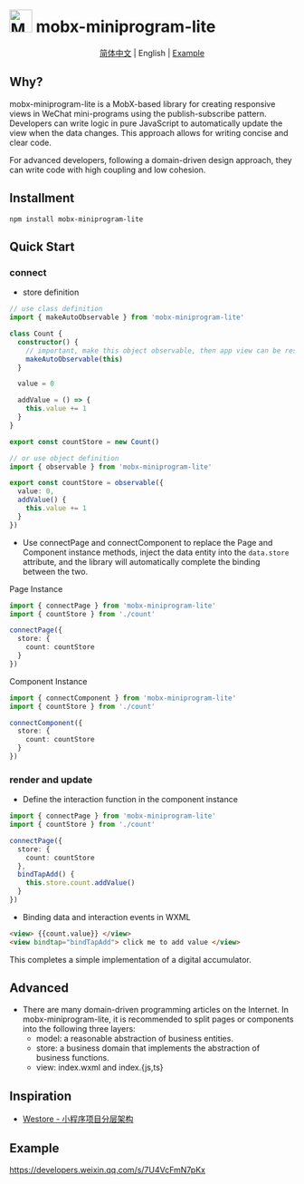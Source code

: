 # <img style="width:40px;" alt="MOBX" src="https://mobx.js.org/assets/mobx.png"> mobx-miniprogram-lite

<p style="text-align:center;">
  <a href="./README_zh_CN.md">简体中文</a> |
  <span>English</span> |
  <a href="https://developers.weixin.qq.com/s/CgLK0Pmq7hKv">Example</a>
</p>

## Why?

mobx-miniprogram-lite is a MobX-based library for creating responsive views in WeChat mini-programs using the publish-subscribe pattern. Developers can write logic in pure JavaScript to automatically update the view when the data changes. This approach allows for writing concise and clear code.

For advanced developers, following a domain-driven design approach, they can write code with high coupling and low cohesion.

## Installment

```
npm install mobx-miniprogram-lite
```

## Quick Start

### connect

- store definition

```typescript
// use class definition
import { makeAutoObservable } from 'mobx-miniprogram-lite'

class Count {
  constructor() {
    // important, make this object observable, then app view can be responsive.
    makeAutoObservable(this)
  }

  value = 0

  addValue = () => {
    this.value += 1
  }
}

export const countStore = new Count()

// or use object definition
import { observable } from 'mobx-miniprogram-lite'

export const countStore = observable({
  value: 0,
  addValue() {
    this.value += 1
  }
})
```

- Use connectPage and connectComponent to replace the Page and Component instance methods, inject the data entity into the `data.store` attribute, and the library will automatically complete the binding between the two.

Page Instance

```typescript
import { connectPage } from 'mobx-miniprogram-lite'
import { countStore } from './count'

connectPage({
  store: {
    count: countStore
  }
})
```

Component Instance

```typescript
import { connectComponent } from 'mobx-miniprogram-lite'
import { countStore } from './count'

connectComponent({
  store: {
    count: countStore
  }
})
```

### render and update

- Define the interaction function in the component instance

```typescript
import { connectPage } from 'mobx-miniprogram-lite'
import { countStore } from './count'

connectPage({
  store: {
    count: countStore
  },
  bindTapAdd() {
    this.store.count.addValue()
  }
})
```

- Binding data and interaction events in WXML

```html
<view> {{count.value}} </view>
<view bindtap="bindTapAdd"> click me to add value </view>
```

This completes a simple implementation of a digital accumulator.

## Advanced

- There are many domain-driven programming articles on the Internet. In mobx-miniprogram-lite, it is recommended to split pages or components into the following three layers:
  - model: a reasonable abstraction of business entities.
  - store: a business domain that implements the abstraction of business functions.
  - view: index.wxml and index.{js,ts}

## Inspiration

- [Westore - 小程序项目分层架构](https://github.com/Tencent/westore)

## Example

https://developers.weixin.qq.com/s/7U4VcFmN7pKx
